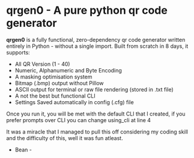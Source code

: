 # qrgen0 - A pure python qr code generator

**qrgen0** is a fully functional, zero-dependency qr code generator written entirely in Python - without a single import. Built from scratch in 8 days, it supports:

- All QR Version (1 - 40)
- Numeric, Alphanumeric and Byte Encoding
- A masking optimisation system
- Bitmap (.bmp) output without Pillow
- ASCII output for terminal or raw file rendering (stored in .txt file)
- A not the best but functional CLI 
- Settings Saved automatically in config (.cfg) file

Once you run it, you will be met with the default CLI that I created, if you prefer prompts over CLI you can change using_cli at line 4

It was a miracle that I managed to pull this off considering my coding skill and the difficulty of this, well it was fun atleast.
- Bean -
